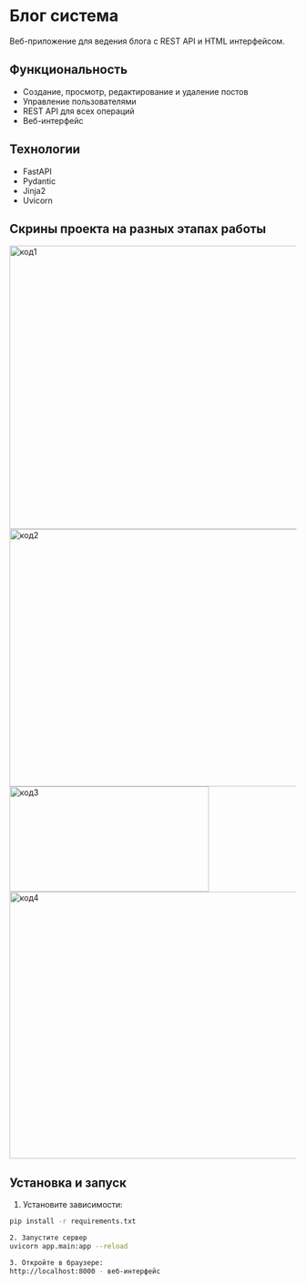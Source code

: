 # Блог система

Веб-приложение для ведения блога с REST API и HTML интерфейсом.

## Функциональность

- Создание, просмотр, редактирование и удаление постов
- Управление пользователями
- REST API для всех операций
- Веб-интерфейс

## Технологии

- FastAPI
- Pydantic
- Jinja2
- Uvicorn

## Скрины проекта на разных этапах работы
<img width="906" height="498" alt="код1" src="https://github.com/user-attachments/assets/d0cccf11-be1c-4afd-85d0-bc523bacea05" />
<img width="953" height="452" alt="код2" src="https://github.com/user-attachments/assets/a61e18ac-3eca-4414-a93a-d9577c85ef9a" />
<img width="350" height="185" alt="код3" src="https://github.com/user-attachments/assets/20ffaa4e-aaf6-4328-8757-ff9e56c8e245" />
<img width="732" height="469" alt="код4" src="https://github.com/user-attachments/assets/1ada42b9-e8ff-4b71-9bec-de2aea08965b" />

## Установка и запуск

1. Установите зависимости:
```bash
pip install -r requirements.txt

2. Запустите сервер
uvicorn app.main:app --reload

3. Откройте в браузере:
http://localhost:8000 - веб-интерфейс
